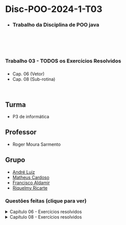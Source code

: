 # Disc-POO-2024-1-T03
* <h3>Trabalho da Disciplina de POO java<h3>
<br>
<br>

# <h3> Trabalho 03 - TODOS os Exercícios Resolvidos  <h3>
* Cap. 06 (Vetor) 
* Cap. 08 (Sub-rotina)
<br>

 ## Turma
  - P3 de informática

  ## Professor
  - Roger Moura Sarmento

  ## Grupo
  - [André Luiz](https://github.com/Andre-Luiz-lopes)
  - [Matheus Cardoso](https://github.com/matheusct27)
  - [Francisco Aldamir](https://github.com/aldamir007)
  - [Riquelmy Ricarte](https://github.com/Riquelmy77)

### Questões feitas (clique para ver)
<details>
  <summary>Capítulo 06 - Exercícios resolvidos</summary>
</details>

<details>
  <summary>Capítulo 08 - Exercícios resolvidos</summary>







